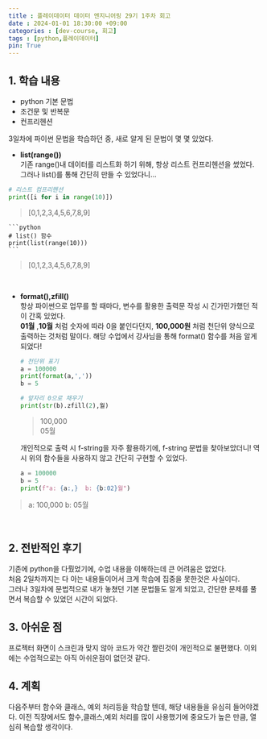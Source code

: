 ```yaml
---
title : 플레이데이터 데이터 엔지니어링 29기 1주차 회고
date : 2024-01-01 18:30:00 +09:00
categories : [dev-course, 회고]
tags : [python,플레이데이터]
pin: True
---
```

## 1. 학습 내용
- python 기본 문법
- 조건문 및 반복문
- 컨프리헨션

3일차에 파이썬 문법을 학습하던 중, 새로 알게 된 문법이 몇 몇 있었다.

- **list(range())**<br>
기존 range()내 데이터를 리스트화 하기 위해, 항상 리스트 컨프리헨션을 썼었다.
그러나 list()를 통해 간단히 만들 수 있었다니... 
```python
# 리스트 컴프리헨션
print([i for i in range(10)])
```
> [0,1,2,3,4,5,6,7,8,9]

    ```python
    # list() 함수
    print(list(range(10)))
    ```
> [0,1,2,3,4,5,6,7,8,9]

<br>

- **format(),zfill()**<br>
항상 파이썬으로 업무를 할 때마다, 변수를 활용한 출력문 작성 시 긴가민가했던 적이 간혹 있었다.<br>
**01월** ,**10월** 처럼 숫자에 따라 0을 붙인다던지, **100,000원** 처럼 천단위 양식으로 출력하는 것처럼 말이다.
해당 수업에서 강사님을 통해 format() 함수를 처음 알게되었다!

    ```python
    # 천단위 표기
    a = 100000
    print(format(a,','))
    b = 5

    # 앞자리 0으로 채우기
    print(str(b).zfill(2),월)
    ```
    > 100,000<br>
    > 05월

    개인적으로 출력 시 f-string을 자주 활용하기에, f-string 문법을 찾아보았더니! 역시 위의 함수들을 사용하지 않고 간단히 구현할 수 있었다.

    ```python
    a = 100000
    b = 5
    print(f"a: {a:,}  b: {b:02}월")
    ```
>a: 100,000  b: 05월
<br>

## 2. 전반적인 후기
기존에 python을 다뤘었기에, 수업 내용을 이해하는데 큰 어려움은 없었다.<br>
처음 2일차까지는 다 아는 내용들이어서 크게 학습에 집중을 못한것은 사실이다. <br>
그러나 3일차에 문법적으로 내가 놓쳤던 기본 문법들도 알게 되었고, 간단한 문제를 풀면서 복습할 수 있었던 시간이 되었다.
<br>

## 3. 아쉬운 점
프로젝터 화면이 스크린과 맞지 않아 코드가 약간 짤린것이 개인적으로 불편했다. 이외에는 수업적으로는 아직 아쉬운점이 없던것 같다.

## 4. 계획
다음주부터 함수와 클래스, 예외 처리등을 학습할 텐데, 해당 내용들을 유심히 들어야겠다. 이전 직장에서도 함수,클래스,예외 처리를 많이 사용했기에 중요도가 높은 만큼, 열심히 복습할 생각이다.